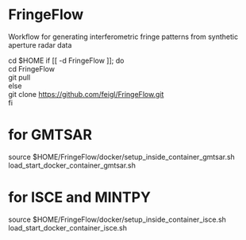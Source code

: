 # FringeFlow
Workflow for generating interferometric fringe patterns from synthetic aperture radar data

cd $HOME
if [[ -d FringeFlow ]]; do  
    cd FringeFlow  
    git pull  
else  
   git clone https://github.com/feigl/FringeFlow.git  
fi  

# for GMTSAR
source $HOME/FringeFlow/docker/setup_inside_container_gmtsar.sh  
load_start_docker_container_gmtsar.sh

# for ISCE and MINTPY
source $HOME/FringeFlow/docker/setup_inside_container_isce.sh  
load_start_docker_container_isce.sh

